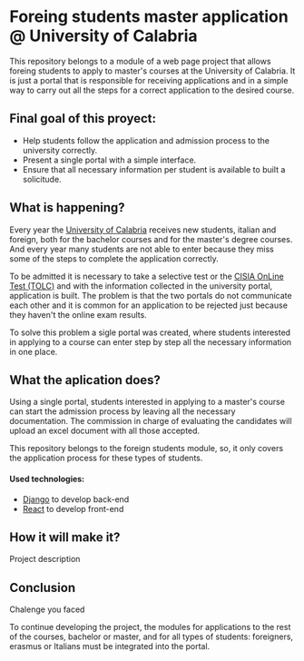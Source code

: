 # Foreing students master application @ University of Calabria
This repository belongs to a module of a web page project that allows foreing students to apply to master's courses at the University of Calabria. It is just a portal that is responsible for receiving applications and in a simple way to carry out all the steps for a correct application to the desired course.

## Final goal of this proyect:
  * Help students follow the application and admission process to the university correctly.
  * Present a single portal with a simple interface.
  * Ensure that all necessary information per student is available to built a solicitude.

## What is happening?
Every year the [University of Calabria](https://www.unical.it/) receives new students, italian and foreign, both for the bachelor courses and for the master's degree courses. And every year many students are not able to enter because they miss some of the steps to complete the application correctly. 

To be admitted it is necessary to take a selective test or the [CISIA OnLine Test (TOLC)](https://www.cisiaonline.it/area-tematica-tolc-cisia/home-tolc-generale/) and with the information collected in the university portal, application is built. The problem is that the two portals do not communicate each other and it is common for an application to be rejected just because they haven't the online exam results. 

To solve this problem a sigle portal was created, where students interested in applying to a course can enter step by step all the necessary information in one place. 

## What the aplication does?

Using a single portal, students interested in applying to a master's course can start the admission process by leaving all the necessary documentation. The commission in charge of evaluating the candidates will upload an excel document with all those accepted. 

This repository belongs to the foreign students module, so, it only covers the application process for these types of students.

#### Used technologies:
 * [Django](https://www.django-rest-framework.org/) to develop back-end
 * [React](https://it.reactjs.org/) to develop front-end

## How it will make it?
Project description

## Conclusion

Chalenge you faced

To continue developing the project, the modules for applications to the rest of the courses, bachelor or master, and for all types of students: foreigners, erasmus or Italians must be integrated into the portal.
